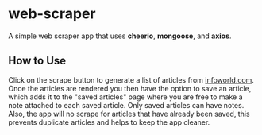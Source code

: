 # web-scraper
A simple web scraper app that uses **cheerio**, **mongoose**, and **axios**. 

## How to Use

Click on the scrape button to generate a list of articles from [infoworld.com](https://www.infoworld.com/category/web-development/). Once the articles are rendered you then have the option to save an article, which adds it to the "saved articles" page where you are free to make a note attached to each saved article. Only saved articles can have notes. Also, the app will no scrape for articles that have already been saved, this prevents duplicate articles and helps to keep the app cleaner. 
